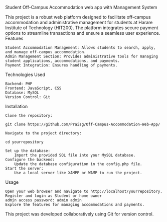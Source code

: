 Student Off-Campus Accommodation web app with Management System

This project is a robust web platform designed to facilitate off-campus accommodation and administrative management for students at Harare Institute of Technology (HIT200). The platform integrates secure payment options to streamline transactions and ensure a seamless user experience.
Features

    Student Accommodation Management: Allows students to search, apply, and manage off-campus accommodation.
    Admin Management Section: Provides administrative tools for managing student applications, accommodations, and payments.
    Payment Integration: Ensures handling of payments.

Technologies Used

    Backend: PHP
    Frontend: JavaScript, CSS
    Database: MySQL
    Version Control: Git

Installation

    Clone the repository:

    git clone https://github.com/Praisg/Off-Campus-Accommodation-Web-App/

    Navigate to the project directory:

    cd yourrepository

    Set up the database:
        Import the provided SQL file into your MySQL database.
    Configure the backend:
        Update the database configuration in the config.php file.
    Start the server:
        Use a local server like XAMPP or WAMP to run the project.

Usage

    Open your web browser and navigate to http://localhost/yourrepository.
    Register and login as Student or home owner
    admin access password: admin admin
    Explore the features for managing accommodations and payments.



This project was developed collaboratively using Git for version control. 
